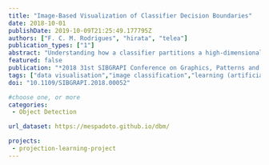 ```yaml
---
title: "Image-Based Visualization of Classifier Decision Boundaries"
date: 2018-10-01
publishDate: 2019-10-09T21:25:49.177795Z
authors: ["F. C. M. Rodrigues", "hirata", "telea"]
publication_types: ["1"]
abstract: "Understanding how a classifier partitions a high-dimensional input space and assigns labels to the parts is an important task in machine learning. Current methods for this task mainly use color-coded sample scatterplots, which do not explicitly show the actual decision boundaries or confusion zones. We propose an image-based technique to improve such visualizations. The method samples the 2D space of a dimensionality-reduction projection and color-code relevant classifier outputs, such as the majority class label, the confusion, and the sample density, to render a dense depiction of the high-dimensional decision boundaries. Our technique is simple to implement, handles any classifier, and has only two simple-to-control free parameters. We demonstrate our proposal on several real-world high-dimensional datasets, classifiers, and two different dimensionality reduction methods."
featured: false
publication: "*2018 31st SIBGRAPI Conference on Graphics, Patterns and Images (SIBGRAPI)*"
tags: ["data visualisation","image classification","learning (artificial intelligence)","dimensionality-reduction projection","majority class label","sample density","high-dimensional decision boundaries","high-dimensional input space","machine learning","color-coded sample scatterplots","confusion zones","free parameters","dimensionality reduction methods","image-based visualization","classifier decision boundaries","color-code relevant classifier outputs","Two dimensional displays","Visualization","Training","Dimensionality reduction","Color","Brightness","Task analysis","visualization","machine learning"]
doi: "10.1109/SIBGRAPI.2018.00052"

#choose one, or more
categories: 
 - Object Detection

url_dataset: https://mespadoto.github.io/dbm/

projects: 
 - projection-learning-project
---
```


